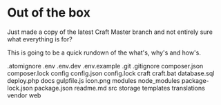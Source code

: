 # Out of the box

Just made a copy of the latest Craft Master branch and not entirely sure what everything is for?

This is going to be a quick rundown of the what's, why's and how's.

.atomignore
.env
.env.dev
.env.example
.git
.gitignore
composer.json
composer.lock
config
config.json
config.lock
craft
craft.bat
database.sql
deploy.php
docs
gulpfile.js
icon.png
modules
node_modules
package-lock.json
package.json
readme.md
src
storage
templates
translations
vendor
web
